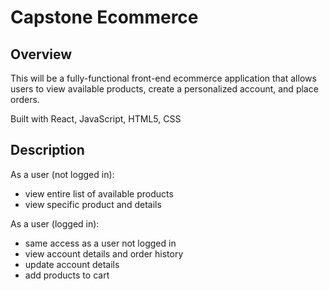 # Capstone Ecommerce

## Overview

This will be a fully-functional front-end ecommerce application that allows users to view available products, create a personalized account, and place orders.

Built with React, JavaScript, HTML5, CSS

## Description

As a user (not logged in):
* view entire list of available products
* view specific product and details

As a user (logged in):
* same access as a user not logged in
* view account details and order history
* update account details
* add products to cart

